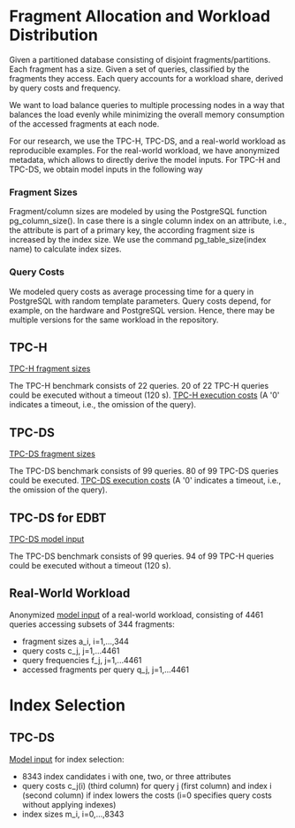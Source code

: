 # Fragment Allocation and Workload Distribution

Given a partitioned database consisting of disjoint fragments/partitions.
Each fragment has a size.
Given a set of queries, classified by the fragments they access.
Each query accounts for a workload share, derived by query costs and frequency.

We want to load balance queries to multiple processing nodes in a way that balances the load evenly while minimizing the overall memory consumption of the accessed fragments at each node.

For our research, we use the TPC-H, TPC-DS, and a real-world workload as reproducible examples.
For the real-world workload, we have anonymized metadata, which allows to directly derive the model inputs.
For TPC-H and TPC-DS, we obtain model inputs in the following way

### Fragment Sizes
Fragment/column sizes are modeled by using the PostgreSQL function pg_column_size().
In case there is a single column index on an attribute, i.e., the attribute is part of a primary key, the according fragment size is increased by the index size. We use the command pg_table_size(index name) to calculate index sizes.

### Query Costs
We modeled query costs as average processing time for a query in PostgreSQL with random template parameters.
Query costs depend, for example, on the hardware and PostgreSQL version.
Hence, there may be multiple versions for the same workload in the repository.

## TPC-H
[TPC-H fragment sizes](https://github.com/hyrise/replication/blob/master/tpch/tpch_colum_sizes_postgres_single_index.py)

The TPC-H benchmark consists of 22 queries.
20 of 22 TPC-H queries could be executed without a timeout (120 s).
[TPC-H execution costs](https://github.com/hyrise/replication/blob/master/tpch/tpch_load_postgres_index_single.txt) (A '0' indicates a timeout, i.e., the omission of the query).

## TPC-DS
[TPC-DS fragment sizes](https://github.com/hyrise/replication/blob/master/tpcds/tpcds_colum_sizes_postgres_single_index.py)

The TPC-DS benchmark consists of 99 queries.
80 of 99 TPC-DS queries could be executed.
[TPC-DS execution costs](https://github.com/hyrise/replication/blob/master/tpcds/tpcds_load_postgres_index_single.txt) (A '0' indicates a timeout, i.e., the omission of the query).

## TPC-DS for EDBT
[TPC-DS model input](https://github.com/hyrise/replication/blob/master/tpcds_edbt/tpcds_20200811_ampl_input.txt)

The TPC-DS benchmark consists of 99 queries.
94 of 99 TPC-H queries could be executed without a timeout (120 s).

## Real-World Workload
Anonymized [model input](https://github.com/hyrise/replication/blob/master/real_world_workload/real_world_workload.txt) of a real-world workload, consisting of 4461 queries accessing subsets of 344 fragments:
* fragment sizes a_i, i=1,...,344
* query costs c_j, j=1,...4461
* query frequencies f_j, j=1,...4461
* accessed fragments per query q_j, j=1,...4461

# Index Selection

## TPC-DS

[Model input](https://github.com/hyrise/replication/blob/master/index_selection/tpcds_3.txt) for index selection:
* 8343 index candidates i with one, two, or three attributes
* query costs c_j(i) (third column) for query j (first column) and index i (second column) if index lowers the costs (i=0 specifies query costs without applying indexes)
* index sizes m_i, i=0,...,8343

